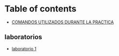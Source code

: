 # Table of contents

* [COMANDOS UTILIZADOS DURANTE LA PRACTICA](README.md)

## laboratorios

* [laboratorio 1](laboratorios/laboratorio-1.md)

